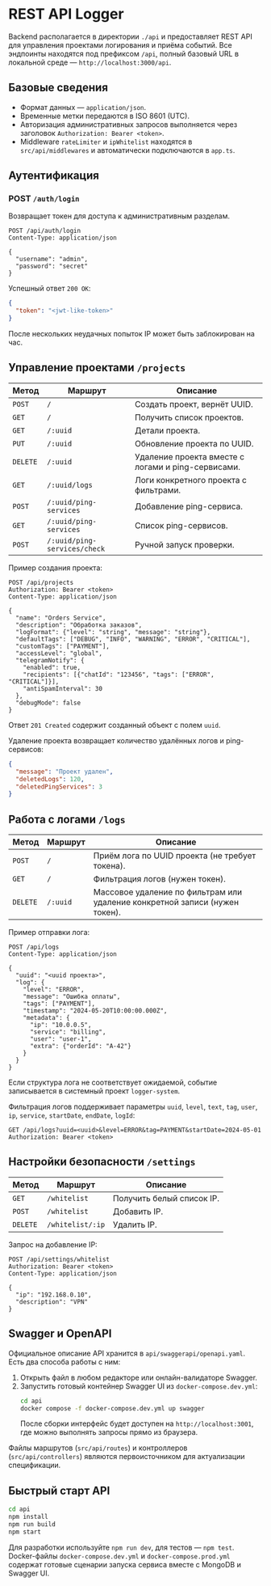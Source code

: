 # REST API Logger

Backend располагается в директории `./api` и предоставляет REST API для управления проектами логирования и приёма событий. Все эндпоинты находятся под префиксом `/api`, полный базовый URL в локальной среде — `http://localhost:3000/api`.

## Базовые сведения

- Формат данных — `application/json`.
- Временные метки передаются в ISO 8601 (UTC).
- Авторизация административных запросов выполняется через заголовок `Authorization: Bearer <token>`.
- Middleware `rateLimiter` и `ipWhitelist` находятся в `src/api/middlewares` и автоматически подключаются в `app.ts`.

## Аутентификация

### POST `/auth/login`

Возвращает токен для доступа к административным разделам.

```http
POST /api/auth/login
Content-Type: application/json

{
  "username": "admin",
  "password": "secret"
}
```

Успешный ответ `200 OK`:

```json
{
  "token": "<jwt-like-token>"
}
```

После нескольких неудачных попыток IP может быть заблокирован на час.

## Управление проектами `/projects`

| Метод | Маршрут | Описание |
|-------|---------|----------|
| `POST` | `/` | Создать проект, вернёт UUID. |
| `GET` | `/` | Получить список проектов. |
| `GET` | `/:uuid` | Детали проекта. |
| `PUT` | `/:uuid` | Обновление проекта по UUID. |
| `DELETE` | `/:uuid` | Удаление проекта вместе с логами и ping-сервисами. |
| `GET` | `/:uuid/logs` | Логи конкретного проекта с фильтрами. |
| `POST` | `/:uuid/ping-services` | Добавление ping-сервиса. |
| `GET` | `/:uuid/ping-services` | Список ping-сервисов. |
| `POST` | `/:uuid/ping-services/check` | Ручной запуск проверки. |

Пример создания проекта:

```http
POST /api/projects
Authorization: Bearer <token>
Content-Type: application/json

{
  "name": "Orders Service",
  "description": "Обработка заказов",
  "logFormat": {"level": "string", "message": "string"},
  "defaultTags": ["DEBUG", "INFO", "WARNING", "ERROR", "CRITICAL"],
  "customTags": ["PAYMENT"],
  "accessLevel": "global",
  "telegramNotify": {
    "enabled": true,
    "recipients": [{"chatId": "123456", "tags": ["ERROR", "CRITICAL"]}],
    "antiSpamInterval": 30
  },
  "debugMode": false
}
```

Ответ `201 Created` содержит созданный объект с полем `uuid`.

Удаление проекта возвращает количество удалённых логов и ping-сервисов:

```json
{
  "message": "Проект удален",
  "deletedLogs": 120,
  "deletedPingServices": 3
}
```

## Работа с логами `/logs`

| Метод | Маршрут | Описание |
|-------|---------|----------|
| `POST` | `/` | Приём лога по UUID проекта (не требует токена). |
| `GET` | `/` | Фильтрация логов (нужен токен). |
| `DELETE` | `/:uuid` | Массовое удаление по фильтрам или удаление конкретной записи (нужен токен). |

Пример отправки лога:

```http
POST /api/logs
Content-Type: application/json

{
  "uuid": "<uuid проекта>",
  "log": {
    "level": "ERROR",
    "message": "Ошибка оплаты",
    "tags": ["PAYMENT"],
    "timestamp": "2024-05-20T10:00:00.000Z",
    "metadata": {
      "ip": "10.0.0.5",
      "service": "billing",
      "user": "user-1",
      "extra": {"orderId": "A-42"}
    }
  }
}
```

Если структура лога не соответствует ожидаемой, событие записывается в системный проект `logger-system`.

Фильтрация логов поддерживает параметры `uuid`, `level`, `text`, `tag`, `user`, `ip`, `service`, `startDate`, `endDate`, `logId`:

```http
GET /api/logs?uuid=<uuid>&level=ERROR&tag=PAYMENT&startDate=2024-05-01
Authorization: Bearer <token>
```

## Настройки безопасности `/settings`

| Метод | Маршрут | Описание |
|-------|---------|----------|
| `GET` | `/whitelist` | Получить белый список IP. |
| `POST` | `/whitelist` | Добавить IP. |
| `DELETE` | `/whitelist/:ip` | Удалить IP. |

Запрос на добавление IP:

```http
POST /api/settings/whitelist
Authorization: Bearer <token>
Content-Type: application/json

{
  "ip": "192.168.0.10",
  "description": "VPN"
}
```

## Swagger и OpenAPI

Официальное описание API хранится в `api/swaggerapi/openapi.yaml`. Есть два способа работы с ним:

1. Открыть файл в любом редакторе или онлайн-валидаторе Swagger.
2. Запустить готовый контейнер Swagger UI из `docker-compose.dev.yml`:
   ```bash
   cd api
   docker compose -f docker-compose.dev.yml up swagger
   ```
   После сборки интерфейс будет доступен на `http://localhost:3001`, где можно выполнять запросы прямо из браузера.

Файлы маршрутов (`src/api/routes`) и контроллеров (`src/api/controllers`) являются первоисточником для актуализации спецификации.

## Быстрый старт API

```bash
cd api
npm install
npm run build
npm start
```

Для разработки используйте `npm run dev`, для тестов — `npm test`. Docker-файлы `docker-compose.dev.yml` и `docker-compose.prod.yml` содержат готовые сценарии запуска сервиса вместе с MongoDB и Swagger UI.

